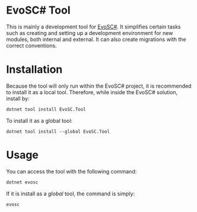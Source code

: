 # EvoSC# Tool
This is mainly a development tool for [EvoSC#](https://github.com/EvoEsports/EvoSC-sharp). It simplifies certain tasks such as creating and setting up a development environment for new modules, both internal and external. It can also create migrations with the correct conventions.

# Installation
Because the tool will only run within the EvoSC# project, it is recommended to install it as a local tool. Therefore, while inside the EvoSC# solution, install by:
```bash
dotnet tool install EvoSC.Tool
```

To install it as a global tool:
```
dotnet tool install --global EvoSC.Tool
```

# Usage
You can access the tool with the following command:
```bash
dotnet evosc
```

If it is install as a *global* tool, the command is simply:
```bash
evosc
```
